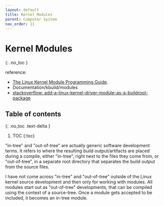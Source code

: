 ```yaml
---
layout: default
title: Kernel Modules
parent: Computer System
nav_order: 11
---
```


# Kernel Modules
{: .no_toc }


reference: 

- [The Linux Kernel Module Programming Guide](http://tldp.org/LDP/lkmpg/2.6/html/lkmpg.html).
- Documentation/kbuild/modules
- [stackoverflow: add-a-linux-kernel-driver-module-as-a-buildroot-package](https://stackoverflow.com/questions/40307328/how-to-add-a-linux-kernel-driver-module-as-a-buildroot-package/43874273#43874273)


## Table of contents
{: .no_toc .text-delta }

1. TOC
{:toc}



"in-tree" and "out-of-tree" are actually generic software development terms. It refers to where the resulting build output/artifacts are placed during a compile, either "in-tree", right next to the files they come from, or "out-of-tree", in a separate root directory that separates the build output from the source files. 

I have not come across "in-tree" and "out-of-tree" outside of the Linux kernel source development and then only for working with modules. All modules start out as "out-of-tree" developments, that can be compiled using the context of a source-tree. Once a module gets accepted to be included, it becomes an in-tree module.

